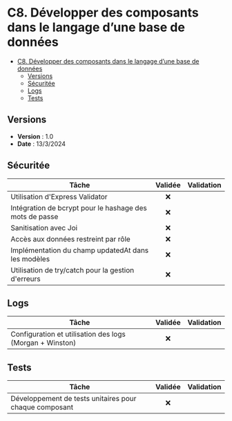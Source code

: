 # C8. Développer des composants dans le langage d’une base de données

- [C8. Développer des composants dans le langage d’une base de données](#c8-développer-des-composants-dans-le-langage-dune-base-de-données)
  - [Versions](#versions)
  - [Sécuritée](#sécuritée)
  - [Logs](#logs)
  - [Tests](#tests)

## Versions

- **Version** : 1.0
- **Date** : 13/3/2024

## Sécuritée

| Tâche                                                     | Validée    | Validation                         |
|-----------------------------------------------------------|:----------:|------------------------------------|
| Utilisation d'Express Validator                           |     ❌     |                                    |
| Intégration de bcrypt pour le hashage des mots de passe   |     ❌     |                                    |
| Sanitisation avec Joi                                     |     ❌     |                                    |
| Accès aux données restreint par rôle                      |     ❌     |                                    |
| Implémentation du champ updatedAt dans les modèles        |     ❌     |                                    |
| Utilisation de try/catch pour la gestion d'erreurs        |     ❌     |                                    |

## Logs

| Tâche                                                     | Validée    | Validation                         |
|-----------------------------------------------------------|:----------:|------------------------------------|
| Configuration et utilisation des logs (Morgan + Winston)  |     ❌     |                                    |

## Tests

| Tâche                                                     | Validée    | Validation                         |
|-----------------------------------------------------------|:----------:|------------------------------------|
| Développement de tests unitaires pour chaque composant    |     ❌     |                                    |
